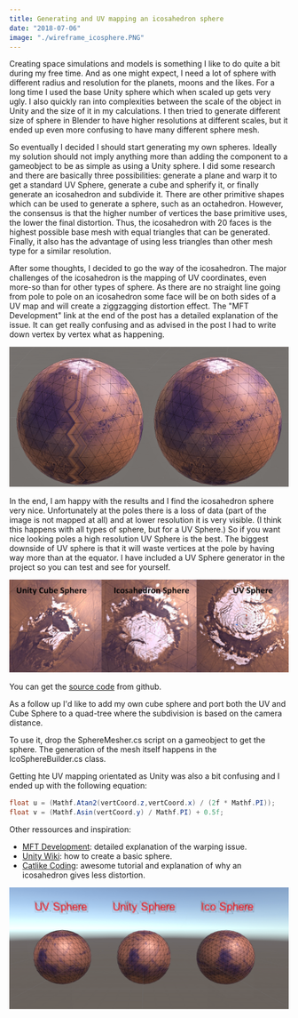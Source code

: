 ```yaml
---
title: Generating and UV mapping an icosahedron sphere
date: "2018-07-06"
image: "./wireframe_icosphere.PNG"
---
```


Creating space simulations and models is something I like to do quite a bit during my free time. And as one might expect, I need a lot of sphere with different radius and resolution for the planets, moons and the likes. For a long time I used the base Unity sphere which when scaled up gets very ugly. I also quickly ran into complexities between the scale of the object in Unity and the size of it in my calculations. I then tried to generate different size of sphere in Blender to have higher resolutions at different scales, but it ended up even more confusing to have many different sphere mesh.

So eventually I decided I should start generating my own spheres. Ideally my solution should not imply anything more than adding the component to a gameobject to be as simple as using a Unity sphere. I did some research and there are basically three possibilities: generate a plane and warp it to get a standard UV Sphere, generate a cube and spherify it, or finally generate an icosahedron and subdivide it. There are other primitive shapes which can be used to generate a sphere, such as an octahedron. However, the consensus is that the higher number of vertices the base primitive uses, the lower the final distortion. Thus, the icosahedron with 20 faces is the highest possible base mesh with equal triangles that can be generated. Finally, it also has the advantage of using less triangles than other mesh type for a similar resolution.

After some thoughts, I decided to go the way of the icosahedron. The major challenges of the icosahedron is the mapping of UV coordinates, even more-so than for other types of sphere. As there are no straight line going from pole to pole on an icosahedron some face will be on both sides of a UV map and will create a ziggzagging distortion effect. The "MFT Development" link at the end of the post has a detailed explanation of the issue. It can get really confusing and as advised in the post I had to write down vertex by vertex what as happening.

![Warping effect and final result](./warping_and_result.PNG)

In the end, I am happy with the results and I find the icosahedron sphere very nice. Unfortunately at the poles there is a loss of data (part of the image is not mapped at all) and at lower resolution it is very visible. (I think this happens with all types of sphere, but for a UV Sphere.) So if you want nice looking poles a high resolution UV Sphere is the best. The biggest downside of UV sphere is that it will waste vertices at the pole by having way more than at the equator. I have included a UV Sphere generator in the project so you can test and see for yourself.

![Loss of data difference on each pole.](./pole_warping.PNG)

You can get the [source code](https://github.com/alexisgea/sphere_mesher) from github.

As a follow up I'd like to add my own cube sphere and port both the UV and Cube Sphere to a quad-tree where the subdivision is based on the camera distance.

To use it, drop the SphereMesher.cs script on a gameobject to get the sphere. The generation of the mesh itself happens in the IcoSphereBuilder.cs class.

Getting hte UV mapping orientated as Unity was also a bit confusing and I ended up with the following equation:
``` C#
float u = (Mathf.Atan2(vertCoord.z,vertCoord.x) / (2f * Mathf.PI));
float v = (Mathf.Asin(vertCoord.y) / Mathf.PI) + 0.5f;
```

Other ressources and inspiration:
* [MFT Development](https://mft-dev.dk/uv-mapping-sphere/): detailed explanation of the warping issue.
* [Unity Wiki](http://wiki.unity3d.com/index.php/ProceduralPrimitives): how to create a basic sphere.
* [Catlike Coding](https://web.archive.org/web/20171218054621/http://www.binpress.com/tutorial/creating-an-octahedron-sphere/162): awesome tutorial and explanation of why an icosahedron gives less distortion.

![Final result comparison](./final_result.PNG)
